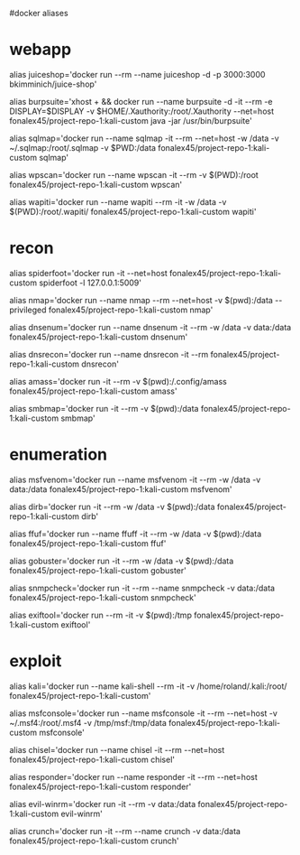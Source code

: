 #docker aliases

# webapp

alias juiceshop='docker run --rm --name juiceshop -d -p 3000:3000 bkimminich/juice-shop'

alias burpsuite='xhost + && docker run --name burpsuite -d -it --rm -e DISPLAY=$DISPLAY -v $HOME/.Xauthority:/root/.Xauthority --net=host fonalex45/project-repo-1:kali-custom java -jar /usr/bin/burpsuite'

alias sqlmap='docker run --name sqlmap -it --rm --net=host -w /data -v ~/.sqlmap:/root/.sqlmap -v $PWD:/data fonalex45/project-repo-1:kali-custom sqlmap'

alias wpscan='docker run --name wpscan -it --rm -v $(PWD):/root fonalex45/project-repo-1:kali-custom wpscan'

alias wapiti='docker run --name wapiti --rm -it -w /data -v $(PWD):/root/.wapiti/  fonalex45/project-repo-1:kali-custom wapiti'

# recon

alias spiderfoot='docker run -it --net=host fonalex45/project-repo-1:kali-custom spiderfoot -l 127.0.0.1:5009'

alias nmap='docker run --name nmap --rm --net=host -v $(pwd):/data --privileged fonalex45/project-repo-1:kali-custom nmap'

alias dnsenum='docker run --name dnsenum -it --rm -w /data -v data:/data fonalex45/project-repo-1:kali-custom dnsenum'

alias dnsrecon='docker run --name dnsrecon -it --rm fonalex45/project-repo-1:kali-custom dnsrecon'

alias amass='docker run -it --rm -v $(pwd):/.config/amass fonalex45/project-repo-1:kali-custom amass'

alias smbmap='docker run -it --rm -v $(pwd):/data fonalex45/project-repo-1:kali-custom smbmap'


# enumeration

alias msfvenom='docker run --name msfvenom -it --rm -w /data -v data:/data fonalex45/project-repo-1:kali-custom msfvenom'

alias dirb='docker run -it --rm -w /data -v $(pwd):/data fonalex45/project-repo-1:kali-custom dirb'

alias ffuf='docker run --name ffuff -it --rm -w /data -v $(pwd):/data fonalex45/project-repo-1:kali-custom ffuf'

alias gobuster='docker run -it --rm -w /data -v $(pwd):/data fonalex45/project-repo-1:kali-custom gobuster'

alias snmpcheck='docker run -it --rm --name snmpcheck -v data:/data fonalex45/project-repo-1:kali-custom snmpcheck'

alias exiftool='docker run --rm -it -v $(pwd):/tmp fonalex45/project-repo-1:kali-custom exiftool'


# exploit

alias kali='docker run --name kali-shell --rm -it -v /home/roland/.kali:/root/ fonalex45/project-repo-1:kali-custom'

alias msfconsole='docker run --name msfconsole -it --rm --net=host  -v ~/.msf4:/root/.msf4 -v /tmp/msf:/tmp/data fonalex45/project-repo-1:kali-custom msfconsole'

alias chisel='docker run --name chisel -it --rm --net=host fonalex45/project-repo-1:kali-custom chisel'

alias responder='docker run --name responder -it --rm --net=host fonalex45/project-repo-1:kali-custom responder'

alias evil-winrm='docker run -it --rm -v data:/data fonalex45/project-repo-1:kali-custom evil-winrm'

alias crunch='docker run -it --rm --name crunch -v data:/data fonalex45/project-repo-1:kali-custom crunch'

